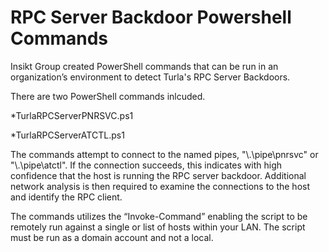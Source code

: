 # RPC Server Backdoor Powershell Commands

Insikt Group created PowerShell commands that can be run in an organization’s environment to detect Turla's RPC Server Backdoors.

There are two PowerShell commands inlcuded.

*TurlaRPCServerPNRSVC.ps1

*TurlaRPCServerATCTL.ps1

The commands attempt to connect to the named pipes, "\\.\pipe\pnrsvc" or "\\.\pipe\atctl". If the connection succeeds, this indicates with high confidence that the host is running the RPC server backdoor. Additional network analysis is then required to examine the connections to the host and identify the RPC client.

The commands utilizes the “Invoke-Command” enabling the script to be remotely run against a single or list of hosts within your LAN. The script must be run as a domain account and not a local.
